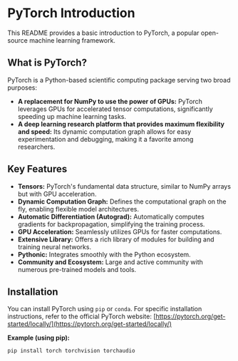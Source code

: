 # PyTorch Introduction

This README provides a basic introduction to PyTorch, a popular open-source machine learning framework.

## What is PyTorch?

PyTorch is a Python-based scientific computing package serving two broad purposes:

* **A replacement for NumPy to use the power of GPUs:** PyTorch leverages GPUs for accelerated tensor computations, significantly speeding up machine learning tasks.
* **A deep learning research platform that provides maximum flexibility and speed:** Its dynamic computation graph allows for easy experimentation and debugging, making it a favorite among researchers.

## Key Features

* **Tensors:** PyTorch's fundamental data structure, similar to NumPy arrays but with GPU acceleration.
* **Dynamic Computation Graph:** Defines the computational graph on the fly, enabling flexible model architectures.
* **Automatic Differentiation (Autograd):** Automatically computes gradients for backpropagation, simplifying the training process.
* **GPU Acceleration:** Seamlessly utilizes GPUs for faster computations.
* **Extensive Library:** Offers a rich library of modules for building and training neural networks.
* **Pythonic:** Integrates smoothly with the Python ecosystem.
* **Community and Ecosystem:** Large and active community with numerous pre-trained models and tools.

## Installation

You can install PyTorch using `pip` or `conda`. For specific installation instructions, refer to the official PyTorch website: [https://pytorch.org/get-started/locally/](https://pytorch.org/get-started/locally/)

**Example (using pip):**

```bash
pip install torch torchvision torchaudio
